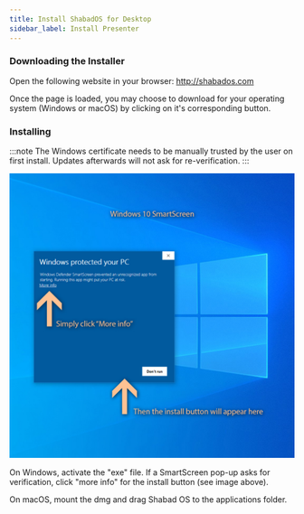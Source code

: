 ```yaml
---
title: Install ShabadOS for Desktop
sidebar_label: Install Presenter
---
```


### Downloading the Installer

Open the following website in your browser: http://shabados.com

Once the page is loaded, you may choose to download for your operating system (Windows or macOS) by clicking on it's corresponding button.

### Installing

:::note
The Windows certificate needs to be manually trusted by the user on first install. Updates afterwards will not ask for re-verification.
:::

![Windows 10 SmartScreen,500](./images/smartscreen.jpg)

On Windows, activate the "exe" file. If a SmartScreen pop-up asks for verification, click "more info" for the install button (see image above).

On macOS, mount the dmg and drag Shabad OS to the applications folder.
